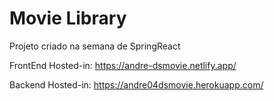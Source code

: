 # Movie Library
Projeto criado na semana de SpringReact

FrontEnd Hosted-in: https://andre-dsmovie.netlify.app/

Backend Hosted-in: https://andre04dsmovie.herokuapp.com/
